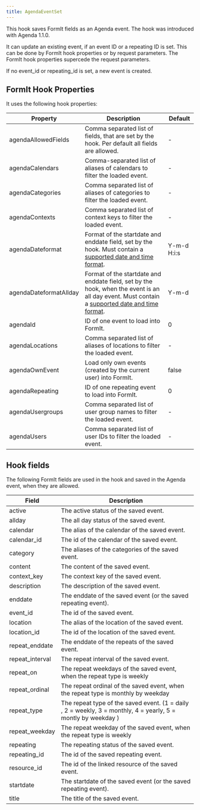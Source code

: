 ```yaml
---
title: AgendaEventSet
---
```


This hook saves FormIt fields as an Agenda event. The hook was introduced with Agenda 1.1.0.

It can update an existing event, if an event ID or a repeating ID is set. This
can be done by FormIt hook properties or by request parameters. The FormIt
hook properties supercede the request parameters.

If no event_id or repeating_id is set, a new event is created.

## FormIt Hook Properties

It uses the following hook properties:

| Property               | Description                                                                                                                                                                                          | Default     |
|------------------------|------------------------------------------------------------------------------------------------------------------------------------------------------------------------------------------------------|-------------|
| agendaAllowedFields    | Comma separated list of fields, that are set by the hook. Per default all fields are allowed.                                                                                                        | -           |
| agendaCalendars        | Comma-separated list of aliases of calendars to filter the loaded event.                                                                                                                             | -           |
| agendaCategories       | Comma separated list of aliases of categories to filter the loaded event.                                                                                                                            | -           |
| agendaContexts         | Comma separated list of context keys to filter the loaded event.                                                                                                                                     | -           |
| agendaDateformat       | Format of the startdate and enddate field, set by the hook. Must contain a [supported date and time format](https://www.php.net/manual/de/datetime.formats.php).                                     | Y-m-d H:i:s |
| agendaDateformatAllday | Format of the startdate and enddate field, set by the hook, when the event is an all day event. Must contain a [supported date and time format](https://www.php.net/manual/de/datetime.formats.php). | Y-m-d       |
| agendaId               | ID of one event to load into FormIt.                                                                                                                                                                 | 0           |
| agendaLocations        | Comma separated list of aliases of locations to filter the loaded event.                                                                                                                             | -           |
| agendaOwnEvent         | Load only own events (created by the current user) into FormIt.                                                                                                                                      | false       |
| agendaRepeating        | ID of one repeating event to load into FormIt.                                                                                                                                                       | 0           |
| agendaUsergroups       | Comma separated list of user group names to filter the loaded event.                                                                                                                                 | -           |
| agendaUsers            | Comma separated list of user IDs to filter the loaded event.                                                                                                                                         | -           |

## Hook fields

The following FormIt fields are used in the hook and saved in the Agenda event, when they are allowed.

| Field           | Description                                                                                                   |
|-----------------|---------------------------------------------------------------------------------------------------------------|
| active          | The active status of the saved event.                                                                         |
| allday          | The all day status of the saved event.                                                                        |
| calendar        | The alias of the calendar of the saved event.                                                                 |
| calendar_id     | The id of the calendar of the saved event.                                                                    |
| category        | The aliases of the categories of the saved event.                                                             |
| content         | The content of the saved event.                                                                               |
| context_key     | The context key of the saved event.                                                                           |
| description     | The description of the saved event.                                                                           |
| enddate         | The enddate of the saved event (or the saved repeating event).                                                |
| event_id        | The id of the saved event.                                                                                    |
| location        | The alias of the location of the saved event.                                                                 |
| location_id     | The id of the location of the saved event.                                                                    |
| repeat_enddate  | The enddate of the repeats of the saved event.                                                                |
| repeat_interval | The repeat interval of the saved event.                                                                       |
| repeat_on       | The repeat weekdays of the saved event, when the repeat type is weekly                                        |
| repeat_ordinal  | The repeat ordinal of the saved event, when the repeat type is monthly by weekday                             |
| repeat_type     | The repeat type of the saved event. (1 = daily , 2 = weekly, 3 = monthly, 4 = yearly, 5 = montly by weekday ) |
| repeat_weekday  | The repeat weekday of the saved event, when the repeat type is weekly                                         |
| repeating       | The repeating status of the saved event.                                                                      |
| repeating_id    | The id of the saved repeating event.                                                                          |
| resource_id     | The id of the linked resource of the saved event.                                                             |
| startdate       | The startdate of the saved event (or the saved repeating event).                                              |
| title           | The title of the saved event.                                                                                 |
